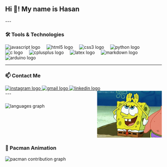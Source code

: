 

<h2 align="left">Hi 👋! My name is Hasan</h2>
---


### 🛠️ Tools & Technologies

<div align="left">
  <img src="https://cdn.jsdelivr.net/gh/devicons/devicon/icons/javascript/javascript-original.svg" height="30" alt="javascript logo"  />
  <img width="12" />
  <img src="https://cdn.jsdelivr.net/gh/devicons/devicon/icons/html5/html5-original.svg" height="30" alt="html5 logo"  />
  <img width="12" />
  <img src="https://cdn.jsdelivr.net/gh/devicons/devicon/icons/css3/css3-original.svg" height="30" alt="css3 logo"  />
  <img width="12" />
  <img src="https://cdn.jsdelivr.net/gh/devicons/devicon/icons/python/python-original.svg" height="30" alt="python logo"  />
  <img width="12" />
  <img src="https://cdn.jsdelivr.net/gh/devicons/devicon/icons/c/c-original.svg" height="30" alt="c logo"  />
  <img width="12" />
  <img src="https://cdn.jsdelivr.net/gh/devicons/devicon/icons/cplusplus/cplusplus-original.svg" height="30" alt="cplusplus logo"  />
  <img width="12" />
  <img src="https://cdn.simpleicons.org/latex/008080" height="30" alt="latex logo"  />
  <img width="12" />
  <img src="https://skillicons.dev/icons?i=md" height="30" alt="markdown logo"  />
  <img width="12" />
  <img src="https://skillicons.dev/icons?i=arduino" height="30" alt="arduino logo"  />
</div>

---

### 📫 Contact Me

<div align="left">
  <a href="https://www.instagram.com/hasanazzam_" target="_blank">
    <img src="https://img.shields.io/static/v1?message=Instagram&logo=instagram&label=&color=E4405F&logoColor=white&labelColor=&style=for-the-badge" height="35" alt="instagram logo" />
  </a>
  <a href="mailto:hasanabdaz06@gmail.com" target="_blank">
    <img src="https://img.shields.io/static/v1?message=Gmail&logo=gmail&label=&color=D14836&logoColor=white&labelColor=&style=for-the-badge" height="35" alt="gmail logo" />
  </a>
  <a href="https://id.linkedin.com/in/hasan-abdullah-azzam-bb55b8330" target="_blank">
    <img src="https://img.shields.io/static/v1?message=LinkedIn&logo=linkedin&label=&color=0077B5&logoColor=white&labelColor=&style=for-the-badge" height="35" alt="linkedin logo" />
  </a>
</div>
---

<img align="right" height="150" src="meme.gif"  />

###

<div align="left">
  <img src="https://github-readme-stats.vercel.app/api/top-langs?username=hasanazzam06&locale=en&hide_title=false&layout=compact&card_width=320&langs_count=5&theme=dracula&hide_border=false" height="150" alt="languages graph"  />
</div>

###

<br clear="both">

<!--### 🐍 My Contributions Snake

<img src="https://raw.githubusercontent.com/hasanazzam06/hasanazzam06/output/snake.svg" alt="Snake animation" /> -->

### 👾 Pacman Animation

<picture>
  <source media="(prefers-color-scheme: dark)" srcset="https://raw.githubusercontent.com/hasanazzam06/hasanazzam06/output/pacman-contribution-graph-dark.svg">
  <source media="(prefers-color-scheme: light)" srcset="https://raw.githubusercontent.com/hasanazzam06/hasanazzam06/output/pacman-contribution-graph.svg">
  <img alt="pacman contribution graph" src="https://raw.githubusercontent.com/hasanazzam06/hasanazzam06/output/pacman.svg">
</picture>



